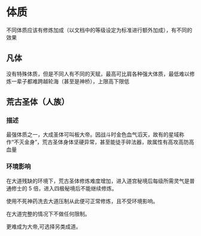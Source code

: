 # 体质
不同体质应该有修炼加成（以文档中的等级设定为标准进行额外加成），有不同的效果

## 凡体
没有特殊体质，但是不同人有不同的天赋，最高可比肩各种强大体质，最低难以修炼一辈子都难跨越轮海（甚至是神桥），上限高下限低

## 荒古圣体（人族）
### 描述
最强体质之一，大成圣体可叫板大帝。因战斗时金色血气滔天，故有的星域称作“不灭金身”，荒古圣体身体坚硬异常，甚至能徒手碎法器，故属性有高攻高防高血量

### 环境影响
在大道残缺的环境下，荒古圣体修炼难度增加，进入道宫秘境后每级所需灵气是普通修士的 5 倍，进入四极秘境后不能继续修炼。

使用不死神药洗去大道压制从此便可正常修炼，且不受环境影响。

在大道完整的情况下不做任何限制。

更难成为大帝,可选择另类成道。